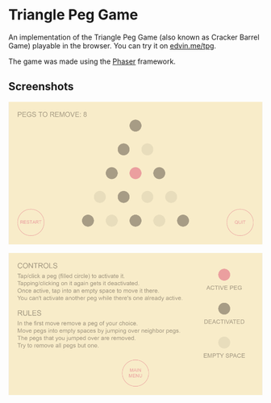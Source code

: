 # Triangle Peg Game

An implementation of the Triangle Peg Game (also known as Cracker Barrel Game) playable in the browser.
You can try it on [edvin.me/tpg](http://edvin.me/tpg/).

The game was made using the [Phaser](https://phaser.io/) framework.

## Screenshots

![Ingame screen](screenshots/ingame.png)

![Help screen](screenshots/help.png)